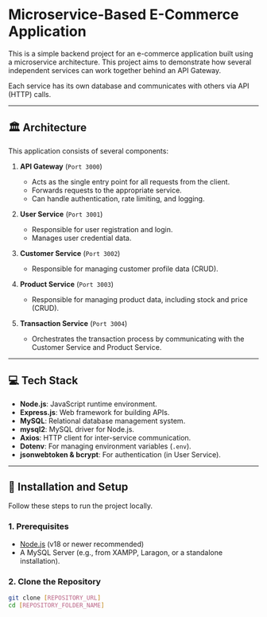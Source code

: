 # Microservice-Based E-Commerce Application

This is a simple backend project for an e-commerce application built using a microservice architecture. This project aims to demonstrate how several independent services can work together behind an API Gateway.

Each service has its own database and communicates with others via API (HTTP) calls.

---
## 🏛️ Architecture

This application consists of several components:

1.  **API Gateway** (`Port 3000`)
    * Acts as the single entry point for all requests from the client.
    * Forwards requests to the appropriate service.
    * Can handle authentication, rate limiting, and logging.

2.  **User Service** (`Port 3001`)
    * Responsible for user registration and login.
    * Manages user credential data.

3.  **Customer Service** (`Port 3002`)
    * Responsible for managing customer profile data (CRUD).

4.  **Product Service** (`Port 3003`)
    * Responsible for managing product data, including stock and price (CRUD).

5.  **Transaction Service** (`Port 3004`)
    * Orchestrates the transaction process by communicating with the Customer Service and Product Service.

---
## 💻 Tech Stack

* **Node.js**: JavaScript runtime environment.
* **Express.js**: Web framework for building APIs.
* **MySQL**: Relational database management system.
* **mysql2**: MySQL driver for Node.js.
* **Axios**: HTTP client for inter-service communication.
* **Dotenv**: For managing environment variables (`.env`).
* **jsonwebtoken & bcrypt**: For authentication (in User Service).

---
## 🚀 Installation and Setup

Follow these steps to run the project locally.

### 1. Prerequisites

* [Node.js](https://nodejs.org/) (v18 or newer recommended)
* A MySQL Server (e.g., from XAMPP, Laragon, or a standalone installation).

### 2. Clone the Repository

```bash
git clone [REPOSITORY_URL]
cd [REPOSITORY_FOLDER_NAME]
